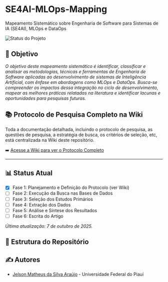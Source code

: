 # SE4AI-MLOps-Mapping
Mapeamento Sistemático sobre Engenharia de Software para Sistemas de IA (SE4AI), MLOps e DataOps

![Status do Projeto](https://img.shields.io/badge/Status-Em_Andamento-blue.svg)

## 🎯 Objetivo

_O objetivo deste mapeamento sistemático é identificar, classificar e analisar as metodologias, técnicas e ferramentas de Engenharia de Software aplicadas ao desenvolvimento de sistemas de Inteligência Artificial, com ênfase em abordagens como MLOps e DataOps. Busca-se compreender os impactos dessa integração no ciclo de desenvolvimento, mapear as melhores práticas relatadas na literatura e identificar lacunas e oportunidades para pesquisas futuras._


## 📚 **Protocolo de Pesquisa Completo na Wiki**

Toda a documentação detalhada, incluindo o protocolo de pesquisa, as questões de pesquisa, a estratégia de busca, os critérios de seleção, etc, está centralizada na Wiki deste repositório.

➡️ [Acesse a Wiki para ver o Protocolo Completo](https://github.com/JelsonMatheus/SE4AI-MLOps-Mapping/wiki)

---

## 📊 Status Atual

- [x] Fase 1: Planejamento e Definição do Protocolo (ver Wiki)
- [ ] Fase 2: Execução da Busca nas Bases de Dados
- [ ] Fase 3: Seleção dos Estudos Primários
- [ ] Fase 4: Extração dos Dados
- [ ] Fase 5: Análise e Síntese dos Resultados
- [ ] Fase 6: Escrita do Artigo

*Última atualização: 7 de outubro de 2025.*

## 📂 Estrutura do Repositório


## ✍️ Autores

* [Jelson Matheus da Silva Araújo](https://github.com/JelsonMatheus) - Universidade Federal do Piauí


